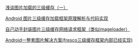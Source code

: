 [浅谈图片加载的三级缓存（一）](https://blog.csdn.net/wuyinlei/article/details/50606455)



[Android 图片三级缓存加载框架原理解析与代码实现](https://www.2cto.com/kf/201607/525474.html)

[  自己动手封装图片三级缓存网络请求框架（类似imageloader）](https://blog.csdn.net/a910626/article/details/51729853)


[Android一整套图片解决方案(fresco三级缓存框架内部已经实现)](https://blog.csdn.net/u011277123/article/details/52437453)